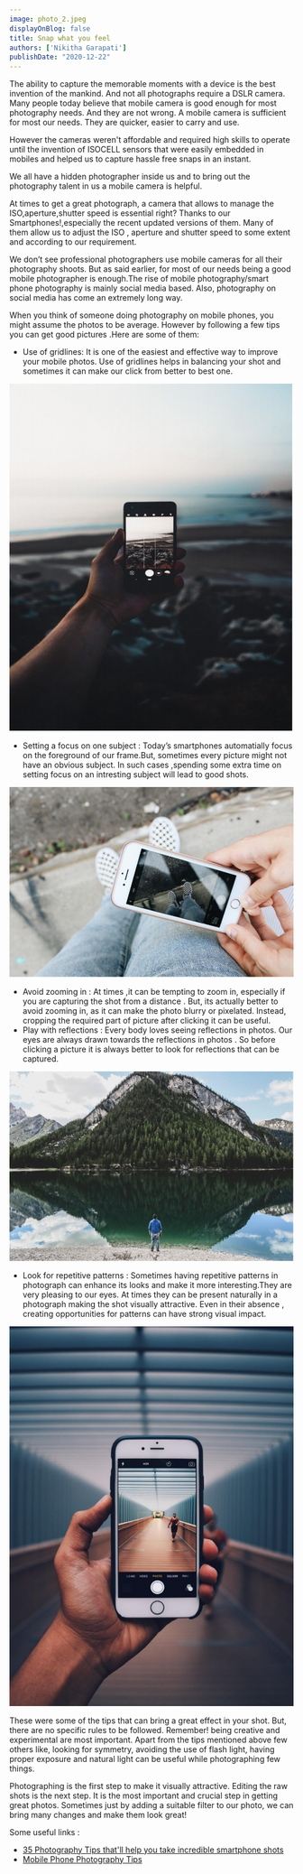 ```yaml
---
image: photo_2.jpeg
displayOnBlog: false
title: Snap what you feel
authors: ['Nikitha Garapati']
publishDate: "2020-12-22"
---
```


The ability to capture the memorable moments with a device is the best invention of the mankind. And not all photographs require a DSLR camera. Many people today believe that mobile camera is good enough for most photography needs. And they are not wrong. A mobile camera is sufficient for most our needs. They are quicker, easier to carry and use.

However the cameras weren't affordable and required high skills to operate until the invention of ISOCELL sensors that were easily embedded in mobiles and helped us to capture hassle free snaps in an instant.

We all have a hidden photographer inside us and to bring out the photography talent in us a mobile camera is helpful. 

At times to get a great photograph, a camera that allows to manage the ISO,aperture,shutter speed is essential right? Thanks to our Smartphones!,especially the recent updated versions of them. Many of them allow us to adjust the ISO , aperture and shutter speed to some extent and according to our requirement. 

We don’t see professional photographers use mobile cameras for all their photography shoots. But as said earlier, for most of our needs being a good mobile photographer is enough.The rise of mobile photography/smart phone photography is mainly social media based. Also, photography on social media has come an extremely long way.

When you think of someone doing photography on mobile phones, you might assume the photos to be average. However by following a few tips you can get good pictures .Here are some of them:
- Use of gridlines: It is one of the easiest and effective way to improve your mobile photos. Use of gridlines helps in balancing your shot and sometimes it can make our click from better to best one.

![Photo 1](photo_1.jpeg)


- Setting a focus on one subject : Today’s smartphones automatially focus on the foreground of our frame.But, sometimes every picture might not have an obvious subject. In such cases ,spending some extra time on setting focus on an intresting subject will lead to good shots.

![Photo 2](photo_2.jpeg)


- Avoid zooming in : At times ,it can be tempting to zoom in, especially if you are capturing the shot from a distance . But, its actually better to avoid zooming in, as it can make the photo blurry or pixelated. Instead, cropping the required part of picture after clicking it can be useful.
- Play with reflections : Every body loves seeing reflections in photos. Our eyes are always drawn towards the reflections in photos . So before clicking a picture it is always better to look for reflections that can be captured.

![Photo 3](photo_3.jpeg)

- Look for repetitive patterns : Sometimes having repetitive patterns in photograph can enhance its looks and make it more interesting.They are very pleasing to our eyes. At times they can be present naturally in a photograph making the shot visually attractive. Even in their absence , creating opportunities for patterns can have strong visual impact.

![Photo 4](photo_4.jpeg)

These were some of the tips that can bring a great effect in your shot. But, there are no specific rules to be followed. Remember! being creative and experimental are most important. Apart from the tips mentioned above few others like, looking for symmetry, avoiding the use of flash light, having proper exposure and natural light can be useful while photographing few things.

Photographing is the first step to make it visually attractive. Editing the raw shots is the next step. It is the most important and crucial step in getting great photos. Sometimes just by adding a suitable filter to our
photo, we can bring many changes and make them look great!

Some useful links :
- [35 Photography Tips that'll help you take incredible smartphone shots](https://iso.500px.com/35-mobile-photography-tips-thatll-help-you-take-incredible-smartphone-shots/)
- [Mobile Phone Photography Tips](https://www.digitalphotomentor.com/mobile-phone-photography-tips/)
